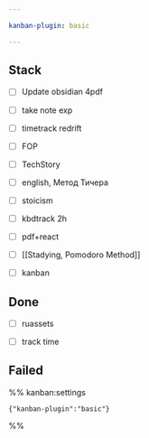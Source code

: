 ```yaml
---

kanban-plugin: basic

---
```


## Stack

- [ ] Update obsidian 4pdf
- [ ] take note exp
- [ ] timetrack redrift
- [ ] FOP
- [ ] TechStory
- [ ] english, Метод Тичера
- [ ] stoicism
- [ ] kbdtrack 2h
- [ ] pdf+react
- [ ] [[Stadying, Pomodoro Method]]
- [ ] kanban


## Done

- [ ] ruassets
- [ ] track time


## Failed





%% kanban:settings
```
{"kanban-plugin":"basic"}
```
%%